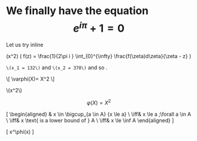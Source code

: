 <script type="text/javascript" async
  src="https://cdnjs.cloudflare.com/ajax/libs/mathjax/2.7.5/MathJax.js?config=TeX-MML-AM_CHTML">
</script>

# We finally have the equation $$e^{i\pi} + 1 = 0$$
Let us try inline <p>\(x^2\) 
\( f(z) = \frac{1}{2\pi i } \int_{0}^{\infty} \frac{f(\zeta)d\zeta}{\zeta - z} \)</p>

 `\(x_1 = 132\)` and `\(x_2 = 370\)` and so .
 
 <p>
\[ \varphi(X)= X^2 \]
</p>
<p>\(x^2\)</p>

$$  \varphi(X)= X^2 $$

<div>

\[
  \begin{aligned}
    & x \in \bigcup_{a \in A} \{x \le a\} \\
    \iff& x \le a \;\forall a \in A \\
    \iff& x \text{ is a lower bound of } A \\
    \iff& x \le \inf A
  \end{aligned}
\]
</div>


<p>

\[
x^\phi(x)
\]
</p>

